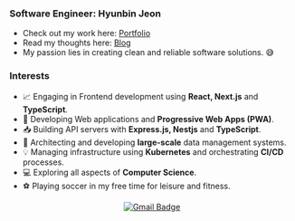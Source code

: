 ### Software Engineer: Hyunbin Jeon
- Check out my work here: [Portfolio](https://portfolio.peterjeon.co.kr)
- Read my thoughts here: [Blog](https://velog.io/@peterhyun1234/series)
- My passion lies in creating clean and reliable software solutions. :sweat_smile:

### Interests
- :chart_with_upwards_trend: Engaging in Frontend development using **React, Next.js** and **TypeScript**.
- :triangular_flag_on_post: Developing Web applications and **Progressive Web Apps (PWA)**.
- :inbox_tray: Building API servers with **Express.js, Nestjs** and **TypeScript**.
- :department_store: Architecting and developing **large-scale** data management systems.
- :bulb: Managing infrastructure using **Kubernetes** and orchestrating **CI/CD** processes.
- :computer: Exploring all aspects of **Computer Science**.
- :soccer: Playing soccer in my free time for leisure and fitness.

<div align=center>
  
[![Gmail Badge](https://img.shields.io/badge/-Gmail-d14836?style=flat-square&logo=Gmail&logoColor=white&link=mailto:peterhyun1234@gmail.com)](mailto:peterhyun1234@gmail.com)
</div>
